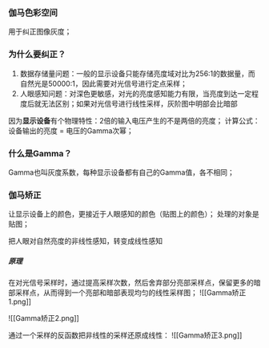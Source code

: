 ### 伽马色彩空间
用于纠正图像灰度；

### 为什么要纠正？
1. 数据存储量问题：一般的显示设备只能存储亮度域对比为256:1的数据量，而自然光是50000:1，因此需要对光信号进行定点采样；
2. 人眼感知问题：对深色更敏感，对光的亮度感知能力有限，当亮度到达一定程度后就无法区别；如果对光信号进行线性采样，灰阶图中明部会比暗部


因为**显示设备**有个物理特性：2倍的输入电压产生的不是两倍的亮度；
计算公式：设备输出的亮度 = 电压的Gamma次幂；


### 什么是Gamma？
Gamma也叫灰度系数，每种显示设备都有自己的Gamma值，各不相同；

### 伽马矫正
让显示设备上的颜色，更接近于人眼感知的颜色（贴图上的颜色）；
处理的对象是贴图；

把人眼对自然亮度的非线性感知，转变成线性感知

##### 原理
在对光信号采样时，通过提高采样次数，然后舍弃部分亮部采样点，保留更多的暗部采样点，从而得到一个亮部和暗部表现均匀的线性采样图；
![[Gamma矫正1.png]]

![[Gamma矫正2.png]]

通过一个采样的反函数把非线性的采样还原成线性：
![[Gamma矫正3.png]]


